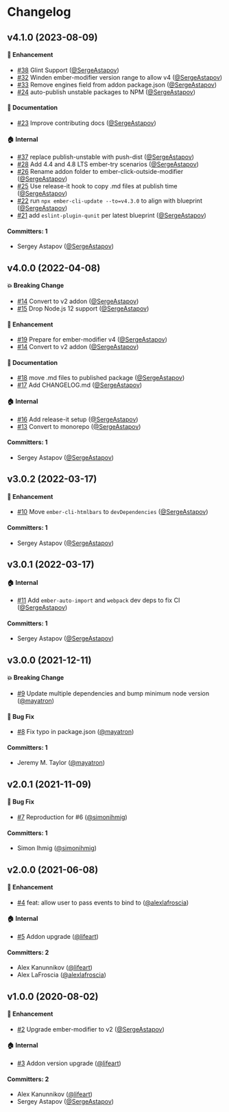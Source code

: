 # Changelog


## v4.1.0 (2023-08-09)

#### :rocket: Enhancement
* [#38](https://github.com/lifeart/ember-click-outside-modifier/pull/38) Glint Support ([@SergeAstapov](https://github.com/SergeAstapov))
* [#32](https://github.com/lifeart/ember-click-outside-modifier/pull/32) Winden ember-modifier version range to allow v4 ([@SergeAstapov](https://github.com/SergeAstapov))
* [#33](https://github.com/lifeart/ember-click-outside-modifier/pull/33) Remove engines field from addon package.json ([@SergeAstapov](https://github.com/SergeAstapov))
* [#24](https://github.com/lifeart/ember-click-outside-modifier/pull/24) auto-publish unstable packages to NPM ([@SergeAstapov](https://github.com/SergeAstapov))

#### :memo: Documentation
* [#23](https://github.com/lifeart/ember-click-outside-modifier/pull/23) Improve contributing docs ([@SergeAstapov](https://github.com/SergeAstapov))

#### :house: Internal
* [#37](https://github.com/lifeart/ember-click-outside-modifier/pull/37) replace publish-unstable with push-dist ([@SergeAstapov](https://github.com/SergeAstapov))
* [#28](https://github.com/lifeart/ember-click-outside-modifier/pull/28) Add 4.4 and 4.8 LTS ember-try scenarios ([@SergeAstapov](https://github.com/SergeAstapov))
* [#26](https://github.com/lifeart/ember-click-outside-modifier/pull/26) Rename addon folder to ember-click-outside-modifier ([@SergeAstapov](https://github.com/SergeAstapov))
* [#25](https://github.com/lifeart/ember-click-outside-modifier/pull/25) Use release-it hook to copy .md files at publish time ([@SergeAstapov](https://github.com/SergeAstapov))
* [#22](https://github.com/lifeart/ember-click-outside-modifier/pull/22) run `npx ember-cli-update --to=v4.3.0` to align with blueprint ([@SergeAstapov](https://github.com/SergeAstapov))
* [#21](https://github.com/lifeart/ember-click-outside-modifier/pull/21) add `eslint-plugin-qunit` per latest blueprint ([@SergeAstapov](https://github.com/SergeAstapov))

#### Committers: 1
- Sergey Astapov ([@SergeAstapov](https://github.com/SergeAstapov))

## v4.0.0 (2022-04-08)

#### :boom: Breaking Change
* [#14](https://github.com/lifeart/ember-click-outside-modifier/pull/14) Convert to v2 addon ([@SergeAstapov](https://github.com/SergeAstapov))
* [#15](https://github.com/lifeart/ember-click-outside-modifier/pull/15) Drop Node.js 12 support ([@SergeAstapov](https://github.com/SergeAstapov))

#### :rocket: Enhancement
* [#19](https://github.com/lifeart/ember-click-outside-modifier/pull/19) Prepare for ember-modifier v4 ([@SergeAstapov](https://github.com/SergeAstapov))
* [#14](https://github.com/lifeart/ember-click-outside-modifier/pull/14) Convert to v2 addon ([@SergeAstapov](https://github.com/SergeAstapov))

#### :memo: Documentation
* [#18](https://github.com/lifeart/ember-click-outside-modifier/pull/18) move .md files to published package ([@SergeAstapov](https://github.com/SergeAstapov))
* [#17](https://github.com/lifeart/ember-click-outside-modifier/pull/17) Add CHANGELOG.md ([@SergeAstapov](https://github.com/SergeAstapov))

#### :house: Internal
* [#16](https://github.com/lifeart/ember-click-outside-modifier/pull/16) Add release-it setup ([@SergeAstapov](https://github.com/SergeAstapov))
* [#13](https://github.com/lifeart/ember-click-outside-modifier/pull/13) Convert to monorepo ([@SergeAstapov](https://github.com/SergeAstapov))

#### Committers: 1
- Sergey Astapov ([@SergeAstapov](https://github.com/SergeAstapov))


## v3.0.2 (2022-03-17)

#### :rocket: Enhancement
* [#10](https://github.com/lifeart/ember-click-outside-modifier/pull/10) Move `ember-cli-htmlbars` to `devDependencies` ([@SergeAstapov](https://github.com/SergeAstapov))

#### Committers: 1
- Sergey Astapov ([@SergeAstapov](https://github.com/SergeAstapov))


## v3.0.1 (2022-03-17)

#### :house: Internal
* [#11](https://github.com/lifeart/ember-click-outside-modifier/pull/11) Add `ember-auto-import` and `webpack` dev deps to fix CI ([@SergeAstapov](https://github.com/SergeAstapov))

#### Committers: 1
- Sergey Astapov ([@SergeAstapov](https://github.com/SergeAstapov))


## v3.0.0 (2021-12-11)

#### :boom: Breaking Change
* [#9](https://github.com/lifeart/ember-click-outside-modifier/pull/9) Update multiple dependencies and bump minimum node version ([@mayatron](https://github.com/mayatron))

#### :bug: Bug Fix
* [#8](https://github.com/lifeart/ember-click-outside-modifier/pull/8) Fix typo in package.json ([@mayatron](https://github.com/mayatron))

#### Committers: 1
- Jeremy M. Taylor ([@mayatron](https://github.com/mayatron))


## v2.0.1 (2021-11-09)

#### :bug: Bug Fix
* [#7](https://github.com/lifeart/ember-click-outside-modifier/pull/7) Reproduction for #6 ([@simonihmig](https://github.com/simonihmig))

#### Committers: 1
- Simon Ihmig ([@simonihmig](https://github.com/simonihmig))


## v2.0.0 (2021-06-08)

#### :rocket: Enhancement
* [#4](https://github.com/lifeart/ember-click-outside-modifier/pull/4) feat: allow user to pass events to bind to ([@alexlafroscia](https://github.com/alexlafroscia))

#### :house: Internal
* [#5](https://github.com/lifeart/ember-click-outside-modifier/pull/5) Addon upgrade ([@lifeart](https://github.com/lifeart))

#### Committers: 2
- Alex Kanunnikov ([@lifeart](https://github.com/lifeart))
- Alex LaFroscia ([@alexlafroscia](https://github.com/alexlafroscia))


## v1.0.0 (2020-08-02)

#### :rocket: Enhancement
* [#2](https://github.com/lifeart/ember-click-outside-modifier/pull/2) Upgrade ember-modifier to v2 ([@SergeAstapov](https://github.com/SergeAstapov))

#### :house: Internal
* [#3](https://github.com/lifeart/ember-click-outside-modifier/pull/3) Addon version upgrade ([@lifeart](https://github.com/lifeart))

#### Committers: 2
- Alex Kanunnikov ([@lifeart](https://github.com/lifeart))
- Sergey Astapov ([@SergeAstapov](https://github.com/SergeAstapov))
